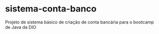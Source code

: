 # sistema-conta-banco
Projeto de sistema básico de criação de conta bancária para o bootcamp de Java da DIO
